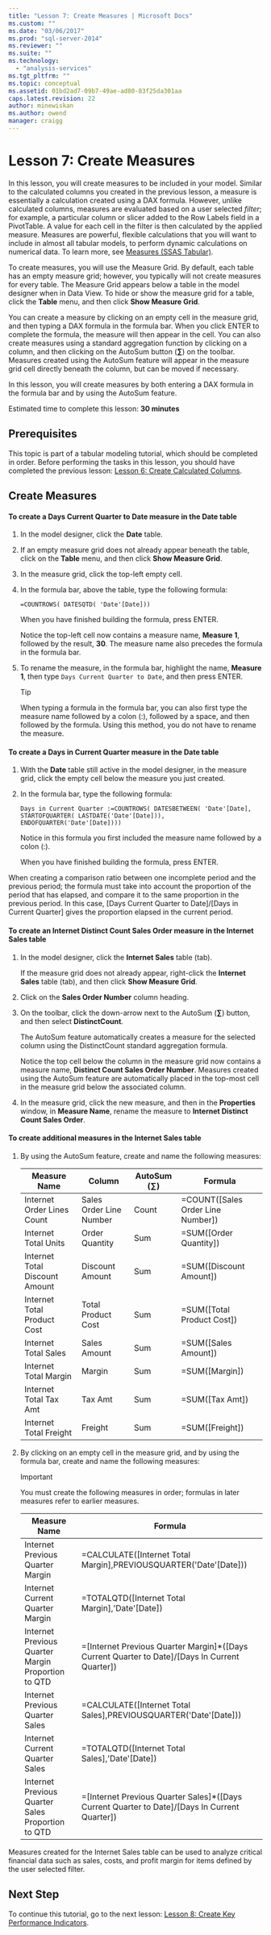 ```yaml
---
title: "Lesson 7: Create Measures | Microsoft Docs"
ms.custom: ""
ms.date: "03/06/2017"
ms.prod: "sql-server-2014"
ms.reviewer: ""
ms.suite: ""
ms.technology: 
  - "analysis-services"
ms.tgt_pltfrm: ""
ms.topic: conceptual
ms.assetid: 01bd2ad7-09b7-49ae-ad80-83f25da301aa
caps.latest.revision: 22
author: minewiskan
ms.author: owend
manager: craigg
---
```

# Lesson 7: Create Measures
  In this lesson, you will create measures to be included in your model. Similar to the calculated columns you created in the previous lesson, a measure is essentially a calculation created using a DAX formula. However, unlike calculated columns, measures are evaluated based on a user selected *filter*; for example, a particular column or slicer added to the Row Labels field in a PivotTable.   A value for each cell in the filter is then calculated by the applied measure. Measures are powerful, flexible calculations that you will want to include in almost all tabular models, to perform dynamic calculations on numerical data. To learn more, see [Measures &#40;SSAS Tabular&#41;](tabular-models/measures-ssas-tabular.md).  
  
 To create measures, you will use the Measure Grid. By default, each table has an empty measure grid; however, you typically will not create measures for every table. The Measure Grid appears below a table in the model designer when in Data View. To hide or show the measure grid for a table, click the **Table** menu, and then click **Show Measure Grid**.  
  
 You can create a measure by clicking on an empty cell in the measure grid, and then typing a DAX formula in the formula bar. When you click ENTER to complete the formula, the measure will then appear in the cell. You can also create measures using a standard aggregation function by clicking on a column, and then clicking on the AutoSum button (**∑**) on the toolbar. Measures created using the AutoSum feature will appear in the measure grid cell directly beneath the column, but can be moved if necessary.  
  
 In this lesson, you will create measures by both entering a DAX formula in the formula bar and by using the AutoSum feature.  
  
 Estimated time to complete this lesson: **30 minutes**  
  
## Prerequisites  
 This topic is part of a tabular modeling tutorial, which should be completed in order. Before performing the tasks in this lesson, you should have completed the previous lesson: [Lesson 6: Create Calculated Columns](lesson-5-create-calculated-columns.md).  
  
## Create Measures  
  
#### To create a Days Current Quarter to Date measure in the Date table  
  
1.  In the model designer, click the **Date** table.  
  
2.  If an empty measure grid does not already appear beneath the table, click on the **Table** menu, and then click **Show Measure Grid**.  
  
3.  In the measure grid, click the top-left empty cell.  
  
4.  In the formula bar, above the table, type the following formula:  
  
     `=COUNTROWS( DATESQTD( 'Date'[Date]))`  
  
     When you have finished building the formula, press ENTER.  
  
     Notice the top-left cell now contains a measure name, **Measure 1**, followed by the result, **30**. The measure name also precedes the formula in the formula bar.  
  
5.  To rename the measure, in the formula bar, highlight the name, **Measure  1**, then type `Days Current Quarter to Date`, and then press ENTER.  
  
    > [!TIP]  
    >  When typing a formula in the formula bar, you can also first type the measure name followed by a colon (:), followed by a space, and then followed by the formula. Using this method, you do not have to rename the measure.  
  
#### To create a Days in Current Quarter measure in the Date table  
  
1.  With the **Date** table still active in the model designer, in the measure grid, click the empty cell below the measure you just created.  
  
2.  In the formula bar, type the following formula:  
  
     `Days in Current Quarter :=COUNTROWS( DATESBETWEEN( 'Date'[Date], STARTOFQUARTER( LASTDATE('Date'[Date])), ENDOFQUARTER('Date'[Date])))`  
  
     Notice in this formula you first included the measure name followed by a colon (:).  
  
     When you have finished building the formula, press ENTER.  
  
 When creating a comparison ratio between one incomplete period and the previous period; the formula must take into account the proportion of the period that has elapsed, and compare it to the same proportion in the previous period. In this case, [Days Current Quarter to Date]/[Days in Current Quarter] gives the proportion elapsed in the current period.  
  
#### To create an Internet Distinct Count Sales Order measure in the Internet Sales table  
  
1.  In the model designer, click the **Internet Sales** table (tab).  
  
     If the measure grid does not already appear, right-click the **Internet Sales** table (tab), and then click **Show Measure Grid**.  
  
2.  Click on the **Sales Order Number** column heading.  
  
3.  On the toolbar, click the down-arrow next to the AutoSum (**∑**) button, and then select **DistinctCount**.  
  
     The AutoSum feature automatically creates a measure for the selected column using the DistinctCount standard aggregation formula.  
  
     Notice the top cell below the column in the measure grid now contains a measure name, **Distinct Count Sales Order Number**. Measures created using the AutoSum feature are automatically placed in the top-most cell in the measure grid below the associated column.  
  
4.  In the measure grid, click the new measure, and then in the **Properties** window, in **Measure Name**, rename the measure to **Internet Distinct Count Sales Order**.  
  
#### To create additional measures in the Internet Sales table  
  
1.  By using the AutoSum feature, create and name the following measures:  
  
    |Measure Name|Column|AutoSum (∑)|Formula|  
    |------------------|------------|-------------------|-------------|  
    |Internet Order Lines Count|Sales Order Line Number|Count|=COUNT([Sales Order Line Number])|  
    |Internet Total Units|Order Quantity|Sum|=SUM([Order Quantity])|  
    |Internet Total Discount Amount|Discount Amount|Sum|=SUM([Discount Amount])|  
    |Internet Total Product Cost|Total Product Cost|Sum|=SUM([Total Product Cost])|  
    |Internet Total Sales|Sales Amount|Sum|=SUM([Sales Amount])|  
    |Internet Total Margin|Margin|Sum|=SUM([Margin])|  
    |Internet Total Tax Amt|Tax Amt|Sum|=SUM([Tax Amt])|  
    |Internet Total Freight|Freight|Sum|=SUM([Freight])|  
  
2.  By clicking on an empty cell in the measure grid, and by using the formula bar, create and name the following measures:  
  
    > [!IMPORTANT]  
    >  You must create the following measures in order; formulas in later measures refer to earlier measures.  
  
    |Measure Name|Formula|  
    |------------------|-------------|  
    |Internet Previous Quarter Margin|=CALCULATE([Internet Total Margin],PREVIOUSQUARTER('Date'[Date]))|  
    |Internet Current Quarter Margin|=TOTALQTD([Internet Total Margin],'Date'[Date])|  
    |Internet Previous Quarter Margin Proportion to QTD|=[Internet Previous Quarter Margin]*([Days Current Quarter to Date]/[Days In Current Quarter])|  
    |Internet Previous Quarter Sales|=CALCULATE([Internet Total Sales],PREVIOUSQUARTER('Date'[Date]))|  
    |Internet Current Quarter Sales|=TOTALQTD([Internet Total Sales],'Date'[Date])|  
    |Internet Previous Quarter Sales Proportion to QTD|=[Internet Previous Quarter Sales]*([Days Current Quarter to Date]/[Days In Current Quarter])|  
  
 Measures created for the Internet Sales table can be used to analyze critical financial data such as sales, costs, and profit margin for items defined by the user selected filter.  
  
## Next Step  
 To continue this tutorial, go to the next lesson: [Lesson 8: Create Key Performance Indicators](lesson-7-create-key-performance-indicators.md).  
  
  
